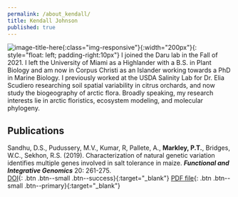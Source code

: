 ```yaml
---
permalink: /about_kendall/
title: Kendall Johnson
published: true
---
```


![image-title-here](/assets/images/kendall.jpeg){:class="img-responsive"}{:width="200px"}{: style="float: left; padding-right:10px"}
I joined the Daru lab in the Fall of 2021. I left the University of Miami as a Highlander with a B.S. in Plant Biology and am now in Corpus Christi as an Islander working towards a PhD in Marine Biology. I previously worked at the USDA Salinity Lab for Dr. Elia Scudiero researching soil spatial variability in citrus orchards, and now study the biogeography of arctic flora. Broadly speaking, my research interests lie in arctic floristics, ecosystem modeling, and molecular phylogeny.

## Publications

Sandhu, D.S., Pudussery, M.V., Kumar, R, Pallete, A., **Markley, P.T.**, Bridges, W.C., Sekhon, R.S. (2019). Characterization of natural genetic variation identifies multiple genes involved in salt tolerance in maize. **_Functional and Integrative Genomics_** 20: 261-275.<br>
  [<i class="fa fa-book" aria-hidden="true"></i> DOI](https://doi.org/10.1007/s10142-019-00707-x){: .btn .btn--small .btn--success}{:target="_blank"}
  [<i class="fa fa-download" aria-hidden="true"></i> PDF file](/docs/Sandhu2020.pdf){: .btn .btn--small .btn--primary}{:target="_blank"}